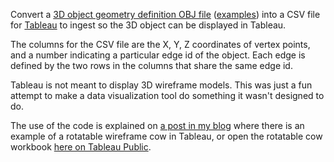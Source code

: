 Convert a [3D object geometry definition OBJ file](https://en.wikipedia.org/wiki/Wavefront_.obj_file) ([examples](https://people.sc.fsu.edu/~jburkardt/data/obj/obj.html))
into a CSV file for [Tableau](https://www.tableau.com/) to ingest so the 3D object can be displayed in Tableau.

The columns for the CSV file are the X, Y, Z coordinates of vertex points, and
a number indicating a particular edge id of the object. Each edge is defined
by the two rows in the columns that share the same edge id.

Tableau is not meant to display 3D wireframe models. This was just a fun attempt
to make a data visualization tool do something it wasn't designed to do.

The use of the code is explained on [a post in my blog](https://pinpointuncertainty.blogspot.com/2013/11/your-own-3d-rotatable-cow.html)
where there is an example of a rotatable wireframe cow in Tableau, or open
the rotatable cow workbook [here on Tableau Public](https://public.tableau.com/app/profile/drud/viz/shared/3HTMZCRSC).
